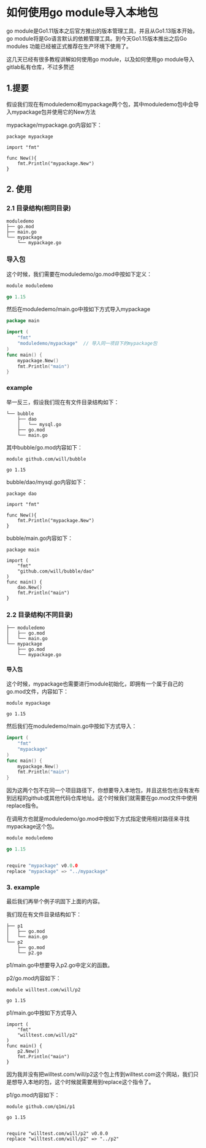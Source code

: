# 如何使用go module导入本地包
go module是Go1.11版本之后官方推出的版本管理工具，并且从Go1.13版本开始，go module将是Go语言默认的依赖管理工具。到今天Go1.15版本推出之后Go modules 功能已经被正式推荐在生产环境下使用了。

这几天已经有很多教程讲解如何使用go module，以及如何使用go module导入gitlab私有仓库，不过多赘述
## 1.提要
假设我们现在有moduledemo和mypackage两个包，其中moduledemo包中会导入mypackage包并使用它的New方法

mypackage/mypackage.go内容如下：
````
package mypackage

import "fmt"

func New(){
	fmt.Println("mypackage.New")
}
````
## 2. 使用
### 2.1 目录结构(相同目录)
````
moduledemo
├── go.mod
├── main.go
└── mypackage
    └── mypackage.go
````
### 导入包
这个时候，我们需要在moduledemo/go.mod中按如下定义：
```go
module moduledemo

go 1.15
````
然后在moduledemo/main.go中按如下方式导入mypackage
```go
package main

import (
	"fmt"
	"moduledemo/mypackage"  // 导入同一项目下的mypackage包
)
func main() {
	mypackage.New()
	fmt.Println("main")
}
````
###  example
举一反三，假设我们现在有文件目录结构如下：
````
└── bubble
    ├── dao
    │   └── mysql.go
    ├── go.mod
    └── main.go
````
其中bubble/go.mod内容如下：
````
module github.com/will/bubble

go 1.15
````
bubble/dao/mysql.go内容如下：
````
package dao

import "fmt"

func New(){
	fmt.Println("mypackage.New")
}
````
bubble/main.go内容如下：
````
package main

import (
	"fmt"
	"github.com/will/bubble/dao"
)
func main() {
	dao.New()
	fmt.Println("main")
}
````
### 2.2 目录结构(不同目录)
````
├── moduledemo
│   ├── go.mod
│   └── main.go
└── mypackage
    ├── go.mod
    └── mypackage.go

````
#### 导入包
这个时候，mypackage也需要进行module初始化，即拥有一个属于自己的go.mod文件，内容如下：
````
module mypackage

go 1.15
````
然后我们在moduledemo/main.go中按如下方式导入：
```go
import (
	"fmt"
	"mypackage"
)
func main() {
	mypackage.New()
	fmt.Println("main")
}
````
因为这两个包不在同一个项目路径下，你想要导入本地包，并且这些包也没有发布到远程的github或其他代码仓库地址。这个时候我们就需要在go.mod文件中使用replace指令。

在调用方也就是moduledemo/go.mod中按如下方式指定使用相对路径来寻找mypackage这个包。
```go
module moduledemo

go 1.15


require "mypackage" v0.0.0
replace "mypackage" => "../mypackage"
````
### 3. example
最后我们再举个例子巩固下上面的内容。

我们现在有文件目录结构如下：
````
├── p1
│   ├── go.mod
│   └── main.go
└── p2
    ├── go.mod
    └── p2.go
````
p1/main.go中想要导入p2.go中定义的函数。

p2/go.mod内容如下：
````
module willtest.com/will/p2

go 1.15
````
p1/main.go中按如下方式导入
````
import (
	"fmt"
	"willtest.com/will/p2"
)
func main() {
	p2.New()
	fmt.Println("main")
}
````
因为我并没有把willtest.com/will/p2这个包上传到willtest.com这个网站，我们只是想导入本地的包，这个时候就需要用到replace这个指令了。

p1/go.mod内容如下：
````
module github.com/q1mi/p1

go 1.15


require "willtest.com/will/p2" v0.0.0
replace "willtest.com/will/p2" => "../p2"
````


